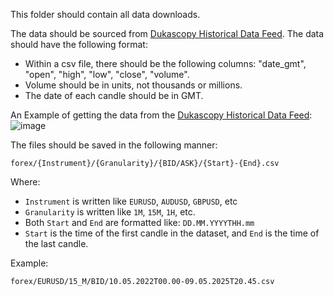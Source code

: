 This folder should contain all data downloads.

The data should be sourced from [Dukascopy Historical Data Feed](https://www.dukascopy.com/swiss/english/marketwatch/historical/).
The data should have the following format:
- Within a csv file, there should be the following columns: "date_gmt", "open", "high", "low", "close", "volume".
- Volume should be in units, not thousands or millions. 
- The date of each candle should be in GMT.

An Example of getting the data from the [Dukascopy Historical Data Feed](https://www.dukascopy.com/swiss/english/marketwatch/historical/):
![image](https://github.com/user-attachments/assets/6b96d1e6-a496-4933-9305-a38ab1589f9e)


The files should be saved in the following manner: 

```
forex/{Instrument}/{Granularity}/{BID/ASK}/{Start}-{End}.csv
```

Where:
- `Instrument` is written like `EURUSD`, `AUDUSD`, `GBPUSD`, etc
- `Granularity` is written like `1M`, `15M`, `1H`, etc.
- Both `Start` and `End` are formatted like: `DD.MM.YYYYTHH.mm` 
- `Start` is the time of the first candle in the dataset, and `End` is the time of the last candle.

Example:

```
forex/EURUSD/15_M/BID/10.05.2022T00.00-09.05.2025T20.45.csv
```